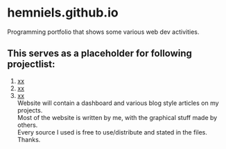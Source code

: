 # hemniels.github.io

Programming portfolio that shows some various web dev activities.  
## This serves as a placeholder for following projectlist:  
1. [xx](#text)  
2. [xx](#text)  
3. [xx](#text)  
Website will contain a dashboard and various blog style articles on my projects.  
Most of the website is written by me, with the graphical stuff made by others.  
Every source I used is free to use/distribute and stated in the files.  
Thanks.  

